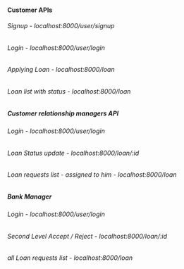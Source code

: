 #### Customer APIs
###### Signup - localhost:8000/user/signup
###### Login - localhost:8000/user/login
###### Applying Loan - localhost:8000/loan
###### Loan list with status - localhost:8000/loan


##### Customer relationship managers API
###### Login - localhost:8000/user/login
###### Loan Status update - localhost:8000/loan/:id
###### Loan requests list - assigned to him - localhost:8000/loan

##### Bank Manager
###### Login - localhost:8000/user/login
###### Second Level Accept / Reject - localhost:8000/loan/:id
###### all Loan requests list - localhost:8000/loan